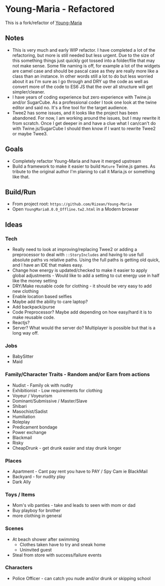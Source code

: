 # Young-Maria - Refactored
This is a fork/refactor of [Young-Maria](https://github.com/MariaMod/Young-Maria)

## Notes
* This is very much and early WIP refactor. I have completed a lot of the refactoring, but more is still needed but less urgent. Due to the size of this something things just quickly got tossed into a folder/file that may not make sense. 
Some file naming is off, for example a lot of the widgets are camel case and should be pascal case as they are really more like a class than an instance. In other words still a lot to do but less worried about it as I'm sure as I go
through and DRY up the code as well as convert more of the code to ES6 JS that the over all structure will get simpler/cleaner.
* I have years of coding experience but zero experience with Twine.js and/or SugarCube. As a professional coder I took one look at the twine editor and said no. It's a fine tool for the target audience.
* Twee2 has some issues, and it looks like the project has been abandoned. For now, I am working around the issues, but I may rewrite it from scratch. Once I get deeper in and have a clue what I can/can't do with Twine.js/SugarCube I should then know if I want to rewrite Twee2 or maybe Twee3.

## Goals
* Completely refactor Young-Maria and have it merged upstream
* Build a framework to make it easier to build `Mature` Twine.js games. As tribute to the original author I'm planing to call it Maria.js or something like that.


## Build/Run
* From project root: `https://github.com/Rizean/Young-Maria`
* Open `YoungMaria8.0.0_Offline.tw2.html` in a Modern browser


## Ideas
### Tech
* Really need to look at improving/replacing Twee2 or adding a preprocessor to deal with `::StoryIncludes` and having to use full absolute paths vs relative paths. Using the full paths is getting old quick, and I have an IDE that makes easy.
* Change how energy is updated/checked to make it easier to apply global adjustments - Would like to add a setting to cut energy use in half like the money setting
* DRY/Make reusable code for clothing - it should be very easy to add new clothing
* Enable location based selfies
* Maybe add the ability to care laptop?
* Add backpack/purse
* Code Preprocessor? Maybe add depending on how easy/hard it is to make reusable code.
* Reactjs?
* Server? What would the server do? Multiplayer is possible but that is a long way off.

### Jobs
* BabySitter
* Maid

### Family/Character Traits - Random and/or Earn from actions
* Nudist - Family ok with nudity
* Exhibitionist - Low requirements for clothing
* Voyeur / Voyeurism
* Dominant/Submissive / Master/Slave
* Shibari
* Masochist/Sadist
* Humiliation
* Roleplay
* Predicament bondage
* Power exchange
* Blackmail
* Risky
* CheapDrunk - get drunk easier and stay drunk longer

### Places
* Apartment - Cant pay rent you have to PAY / Spy Cam ie BlackMail
* Backyard - for nudity play
* Dark Ally

### Toys / Items
* Mom's vib panties - take and leads to seen with mom or dad
* Buy playboy for brother
* more clothing in general
 
### Scenes
* At beach shower after swimming
  * Clothes taken have to try and sneak home
  * Uninvited guest
* Steal from store with success/failure events

### Characters
* Police Officer - can catch you nude and/or drunk or skipping school


